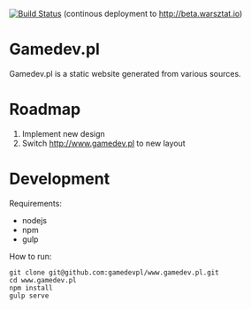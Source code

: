 [![Build Status](https://travis-ci.org/gamedevpl/www.gamedev.pl.svg?branch=master)](https://travis-ci.org/gamedevpl/www.gamedev.pl) (continous deployment to http://beta.warsztat.io)

# Gamedev.pl

Gamedev.pl is a static website generated from various sources.

# Roadmap

1. Implement new design
2. Switch http://www.gamedev.pl to new layout

# Development

Requirements:

- nodejs
- npm
- gulp

How to run:

    git clone git@github.com:gamedevpl/www.gamedev.pl.git
    cd www.gamedev.pl
    npm install
    gulp serve
  
  

